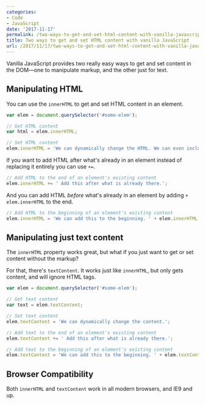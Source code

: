 ```yaml
---
categories:
- Code
- JavaScript
date: '2017-11-17'
permalink: /two-ways-to-get-and-set-html-content-with-vanilla-javascript/
title: Two ways to get and set HTML content with vanilla JavaScript
url: /2017/11/17/two-ways-to-get-and-set-html-content-with-vanilla-javascript
---
```


Vanilla JavaScript provides two really easy ways to get and set content in the DOM&mdash;one to manipulate markup, and the other just for text.

## Manipulating HTML

You can use the `innerHTML` to get and set HTML content in an element.

```javascript
var elem = document.querySelector('#some-elem');

// Get HTML content
var html = elem.innerHTML;

// Set HTML content
elem.innerHTML = 'We can dynamically change the HTML. We can even include HTML elements like <a href="#">this link</a>.';
```

If you want to add HTML after what's already in an element instead of replacing it entirely you can use `+=`.

```js
// Add HTML to the end of an element's existing content
elem.innerHTML += ' Add this after what is already there.';
```

And you can add HTML *before* what's already in an element by adding `+ elem.innerHTML` to the end.

```js
// Add HTML to the beginning of an element's existing content
elem.innerHTML = 'We can add this to the beginning. ' + elem.innerHTML;
```

## Manipulating just text content

The `innerHTML` property works great, but what if you just want to get or set content without the markup?

For that, there's `textContent`. It works just like `innerHTML`, but only gets content, and will ignore HTML tags.

```javascript
var elem = document.querySelector('#some-elem');

// Get text content
var text = elem.textContent;

// Set text content
elem.textContent = 'We can dynamically change the content.';

// Add text to the end of an element's existing content
elem.textContent += ' Add this after what is already there.';

// Add text to the beginning of an element's existing content
elem.textContent = 'We can add this to the beginning. ' + elem.textContent;
```

## Browser Compatibility

Both `innerHTML` and `textContent` work in all modern browsers, and IE9 and up.
